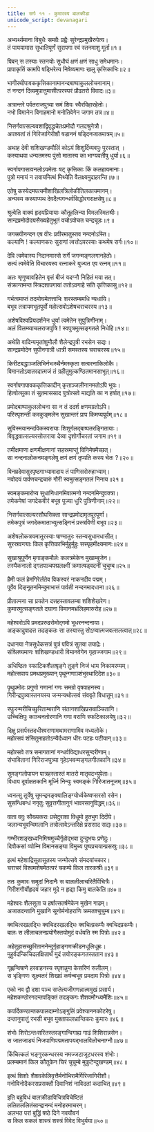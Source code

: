 ```yaml
---
title: सर्गः ११ - कुमारस्य बालक्रीडा
unicode_script: devanagari
---
```


<div class="audioEmbed" caption="वेदभूमिपाठः" src="https://archive.org/download/kuMArasambhava-mUlam-vedabhoomi.org/KumaraSambhava-Sarga11-1-16.mp3"></div>

अभ्यर्थ्यमाना विबुधैः समग्रैः प्रह्वैः सुरेन्द्रप्रमुखैरुपेत्य।  
तं पाययामास सुधातिपूर्णं सुरापगा स्वं स्तनमाशु मूर्ता॥१॥

पिबन् स तस्याः स्तनयोः सुधौघं क्षणं क्षणं साधु समेधमानः।  
प्रापाकृतिं कामपि षड्भिरेत्य निषेव्यमाणः खलु कृत्तिकाभिः॥२॥

भागीरथीपावककृत्तिकानामानन्दबाष्पाकुललोचनानाम्।  
तं नन्दनं दिव्यमुपात्तुमासीत्परस्परं प्रौढतरो विवादः॥३॥

अत्रान्तरे पर्वतराजपुत्र्या समं शिवः स्वैरविहारहेतोः।  
नभो विमानेन विगाहमानो मनोतिवेगेन जगाम तत्र॥४॥

निसर्गवात्सल्यवशाद्विवृद्धचेतःप्रमोदौ गलदश्रुनेत्रौ।  
अपश्यतां तं गिरिजागिरीशौ षडाननं षड्दिनजातमात्रम्॥५॥

अथाह देवी शशिखण्डमौलिं कोऽयं शिशुर्दिव्यवपुः पुरस्तात् ।  
कस्याथवा धन्यतमस्य पुंसो मातास्य का भाग्यवतीषु धुर्या॥६॥

स्वर्गापगासावनलोऽयमेताः षट् कृत्तिकाः किं कलहायमानाः।  
पुत्रो ममायं न तवायमित्थं मिथ्येति वैलक्ष्यमुदाहरन्ति॥७॥

एतेषु कस्येदमपत्यमीशाखिलत्रिलोकीतिलकायमानम्।  
अन्यस्य कस्याप्यथ देवदैत्यगन्धर्वसिद्धोरगराक्षसेषु॥८॥

श्रुत्वेति वाक्यं हृदयप्रियायाः कौतूहलिन्या विमलस्मितश्रीः।  
सान्द्रप्रमोदोदयसैख्यहेतुभूतं वचोऽवोचत चन्द्रचूडः॥९॥

जगत्त्रयीनन्दन एष वीरः प्रवीरमातुस्तव नन्दनोऽस्ति।  
कल्याणि ! कल्याणकरः सुराणां त्वत्तोऽपरस्याः कथमेष सर्गः॥१०॥

देवि त्वमेवास्य निदानमास्से सर्गे जगन्मङ्गलगानहेतोः।  
सत्यं त्वमेवेति विचारयस्व रत्नाकरे युज्यत एव रत्नम्॥११॥

अतः श्रृणुष्वावहितेन वृत्तं बीजं यदग्नौ निहितं मया तत्।  
संक्रान्तमन्त स्त्रिदशापगायां ततोऽवगाहे सति कृत्तिकासु॥१२॥

गर्भत्वमाप्तं तदमोघमेतत्ताभिः शरस्तम्बमधि न्यधायि।  
बभूव तत्रायमभूतपूर्वो महोत्सवोऽशेषचराचरस्य॥१३॥

अशेषविश्वप्रियदर्शनेन धुर्या त्वमेतेन सुपुत्रिणीनाम्।  
अलं विलम्ब्याचलराजपुत्रि ! स्वपुत्रमुत्सङ्गतले निधेहि॥१४॥

अथेति वादिन्यमृतांशुमौलौ शैलेन्द्रपुत्री रभसेन सद्यः।  
सान्द्रप्रमोदेन सुपीनगात्री धात्री समस्तस्य चराचरस्य॥१५॥

किरीटबद्धाञ्जलिभिर्नभःस्थैर्नमस्कृता सत्वरनाकिलोकैः।  
विमानतोऽवातरदात्मजं तं ग्रहीतुमुत्कण्ठितमानसाभूत्॥१६॥

<div class="audioEmbed" caption="वेदभूमिपाठः" src="https://archive.org/download/kuMArasambhava-mUlam-vedabhoomi.org/KumaraSambhava-Sarga11-17-33.mp3"></div>

स्वर्गापगापावककृत्तिकादीन् कृताञ्जलीनानमतोऽपि भूयः।  
हित्वोत्सुका तं सुतमाससाद पुत्रोत्सवे माद्यति का न हर्षात्॥१७॥

प्रमोदबाष्पाकुललोचना सा न तं ददर्श क्षणमग्रतोऽपि।  
परिस्पृशन्ती करकुङ्मलेन सुखान्तरं प्राप किमप्यपूर्वम्॥१८॥

सुविस्मयानन्दविकस्वरायाः शिशुर्गलद्बाष्पतरङ्गितायाः।  
विवृद्धवात्सल्यरसोत्तराया देव्या दृशोर्गोचरतां जगाम॥१९॥

तमीक्षमाणा क्षणमीक्षणानां सहस्रमाप्तुं विनिमेषमैच्छत्।  
सा नन्दनालोकनमङ्गलेषु क्षणं क्षणं तृप्यति कस्य चेतः ?॥२०॥

विनम्रदेवासुरपृष्ठगाभ्यामादाय तं पाणिसरोरुहाभ्याम्।  
नवोदयं पार्वणचन्द्रचारुं गौरी स्वमुत्सङ्गतलं निनाय॥२१॥

स्वमङ्कमारोप्य सुधानिधानमिवात्मनो नन्दनमिन्दुवक्त्रा।  
तमेकमेषां जगदेकवीरं बभूव पूज्या धुरि पुत्रिणीनाम्॥२२॥

निसर्गवात्सल्यरसौघसिक्ता सान्द्रप्रमोदामृतपूरपूर्णा।  
तमेकपुत्रं जगदेकमाताभ्युत्सङ्गिनं प्रस्त्रविणी बभूव॥२३॥

अशेषलोकत्रयमातुरस्याः षाण्मातुरः स्तन्यसुधामधासीत्।  
सुरस्रवन्त्याः किल कृत्तिकाभिर्मुहुर्मुहुः सस्पृहमीक्ष्यमाणः॥२४॥

सुखाश्रुपूर्णेन मृगाङ्कमौलेः कलत्रमेकेन मुखाम्बुजेन।  
तस्यैकनालो द्गतपञ्चपद्मलक्ष्मीं क्रमात्षड्वदनीं चुचुम्ब॥२५॥

हैमी फलं हेमगिरेर्लतेव विकस्वरं नाकनदीव पद्मम्।  
पूर्वेव दिङ्नूतनमिन्दुमाभात्तं पार्वती नन्दनमादधाना॥२६॥

प्रीतात्मना सा प्रयतेन दत्तहस्तावलम्बा शशिशेखरेण।  
कुमारमुत्सङ्गतले दघाना विमानमभ्रंलिहमारुरोह॥२७॥

महेश्वरोऽपि प्रमदप्ररुढरोमोद्गमो भूधरनन्दनायाः।  
अङ्कादुपादत्त तदङ्कतः सा तस्यास्तु सोऽप्यात्मजवत्सलत्वात्॥२८॥

दधानया नेत्रसुधैकसत्रं पुत्रं पवित्रं सुतया तयाद्रेः।  
संश्लिष्यमाणः शशिखण्डधारी विमानवेगेन गृहाज्जगाम॥२९॥

अधिष्ठितः स्फाटिकशैलश्रृङ्गे तुङ्गे निजं धाम निकामरम्यम्।  
महोत्सवाय प्रमथप्रमुख्यान् पृथून्गणाञ्शंभुरथादिदेश॥३०॥

पृथुप्रमोदः प्रगुणो गणानां गणः समग्रो वृषवाहनस्य।  
गिरीन्द्रपुत्र्यास्तनयस्य जन्मन्यथोत्सवं संववृते विधातुम्॥३१॥

स्फुरन्मरीचिच्छुरिताम्बराणि संतानशाखिप्रसवाञ्चितानि।  
उच्चिक्षिपुः काञ्चनतोरणानि गणा वराणि स्फटिकालयेषु॥३२॥

दिक्षु प्रसर्पस्तदधीश्वराणामथामराणामिव मध्यलोके।  
महोत्सवं शंसितुमाहतोऽन्यैर्दध्वान धीरः पटहः पटीयान्॥३३॥

<div class="audioEmbed" caption="वेदभूमिपाठः" src="https://archive.org/download/kuMArasambhava-mUlam-vedabhoomi.org/KumaraSambhava-Sarga11-34-50.mp3"></div>

महोत्सवे तत्र समागतानां गन्धर्वविद्याधरसुन्दरीणाम्।  
संभावितानां गिरिराजपुत्र्या गृहेऽभवन्मङ्गलगीतकानि॥३४॥

सुमङ्गलोपायन पात्रहस्तास्तं मातरो मातृवदभ्युपेताः।  
विधाय दूर्वाक्षतकानि मूर्ध्नि निन्युः स्वमङ्कं गिरिजातनूजम्॥३५॥

ध्वनत्सु तूर्येषु सुमन्द्रमङ्क्यालिङ्ग्योर्ध्वकेष्वप्सरसो रसेन।  
सुसन्धिबन्धं ननृतुः सुवृत्तगीतानुगं भावरसानुविद्धम्॥३६॥

वाता ववुः सौख्यकराः प्रसेदुराशा विधूमो हुतभुग दिदीपे।  
जलान्यभूवन्विमलानि तत्रोत्सवेऽन्तरिक्षे प्रससाद सद्यः॥३७॥

गम्भीरशङ्खध्वनिमिश्रमुच्चैर्गृहोद्भवा दुन्दुभयः प्रणेदुः।  
दिवौकसां व्योम्नि विमानसङ्घा विमुच्य पुष्पप्रचयान्प्रसस्रुः॥३८॥

इत्थं महेशाद्रिसुतासुतस्य जन्मोत्सवे संमदयांचकार।  
चराचरं विश्वमशेषमेतत्परं चकम्पे किल तारकश्रीः॥३९॥

ततः कुमारः समुदां निदानैः स बाललीलाचरितैर्विचित्रैः।  
गिरीशगौर्योहृदयं जहार मुदे न हृद्या किमु बालकेलि॥४०॥

महेश्वरः शैलसुता च हर्षात्सतर्षमेकेन मुखेन गाढम्।  
अजातदन्तानि मुखानि सूनोर्मनोहराणि क्रमतश्चुचुम्ब॥४१॥

क्वचित्स्खलद्भिः क्वचिदस्खलद्भिः क्वचित्प्रकम्पैः क्वचिदप्रकम्पैः।  
बालः स लीलाचलनप्रयोगैस्तयोमुदं वर्धयति स्म पित्रोः॥४२॥

अहेतुहासच्छुरिताननेन्दुर्गृहाङ्गणक्रीडनधूलिधूम्रः।  
मुहुर्वदन्किचिदलक्षितार्थं मुदं तयोरङ्कगतस्ततान॥४३॥

गृह्णन्विषाणे हरवाहनस्य स्पृशन्नुमा केसरिणं सलीलम्।  
स भृङ्गिणः सूक्ष्मतरं शिखग्रं कर्षन्बभूव प्रमदाय पित्रोः॥४४॥

एको नव द्वौ दशा पञ्च सप्तेत्यजीगणन्नात्ममुखं प्रसार्य।  
महेशकण्ठोरगदन्तपङ्क्तिं तदङ्कगः शैशवमौग्ध्यमैशिः॥४५॥

कपर्दिकण्ठान्तकपालदाम्नोऽङ्गुलिं प्रवेश्याननकोटरेषु।  
दन्तानुपात्तुं रभसी बभूव मुक्ताफलभ्रान्तिकरः कुमारः॥४६॥

शंभोः शिरोऽन्तःसरितस्तरङ्गान्विगाह्य गाढं शिशिरान्नसेन।  
स जातजाड्यं निजपाणिपद्ममतापयद्भालविलोचनाग्नौ॥४७॥

किंचित्कलं भङ्गुरकन्धरस्य नमज्जटाजूटधरस्य शंभोः।  
प्रलम्बमानं किल कौतुकेन चिरं चुचुम्बे मुकुटेन्दुखण्डम्॥४८॥

इत्थं शिशोः शैशवकेलिवृत्तैर्मनोभिरामैर्गिरिजागिरीशौ।  
मनोविनोदैकरसप्रसक्तौ दिवानिशं नाविदतां कदाचित्॥४९॥

इति बहुविधं बालक्रीडाविचित्रविचेष्टितं  
ललितललितंसान्द्रानन्दं मनोहरमाचरन्।  
अलभत परां बुद्धिं षष्ठे दिने नवयौवनं  
स किल सकलं शास्त्रं शस्त्रं विवेद विभुर्यया॥५०॥
